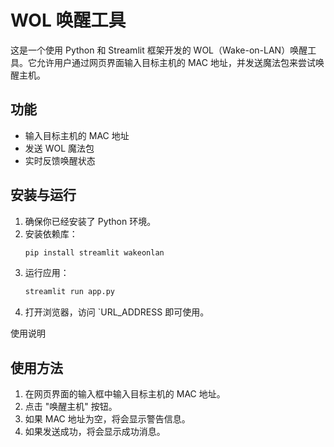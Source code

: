 # WOL 唤醒工具

这是一个使用 Python 和 Streamlit 框架开发的 WOL（Wake-on-LAN）唤醒工具。它允许用户通过网页界面输入目标主机的 MAC 地址，并发送魔法包来尝试唤醒主机。

## 功能

- 输入目标主机的 MAC 地址
- 发送 WOL 魔法包
- 实时反馈唤醒状态

## 安装与运行

1. 确保你已经安装了 Python 环境。
2. 安装依赖库：
   ```bash
   pip install streamlit wakeonlan
   ```
3. 运行应用：
   ```bash
   streamlit run app.py
   ```
4. 打开浏览器，访问 `URL_ADDRESS 即可使用。

 使用说明

## 使用方法
1. 在网页界面的输入框中输入目标主机的 MAC 地址。
2. 点击 "唤醒主机" 按钮。
3. 如果 MAC 地址为空，将会显示警告信息。
4. 如果发送成功，将会显示成功消息。